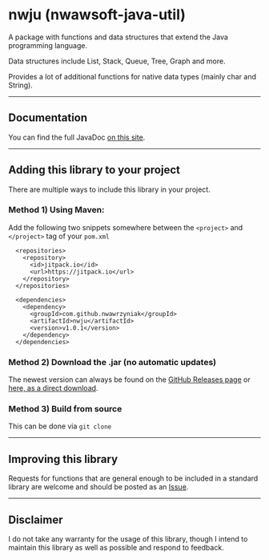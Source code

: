 # nwju (nwawsoft-java-util)
A package with functions and data structures that extend the Java programming language.

Data structures include List, Stack, Queue, Tree, Graph and more.

Provides a lot of additional functions for native data types (mainly char and String).

---
## Documentation
You can find the full JavaDoc [on this site](https://www.nwawsoft.com/nwju/docs/).

---
## Adding this library to your project
There are multiple ways to include this library in your project.
### Method 1) Using Maven:
Add the following two snippets somewhere between the `<project>` and `</project>` tag of your `pom.xml`
```
  <repositories>
    <repository>
      <id>jitpack.io</id>
      <url>https://jitpack.io</url>
    </repository>
  </repositories>
```
```
  <dependencies>
    <dependency>
      <groupId>com.github.nwawrzyniak</groupId>
      <artifactId>nwju</artifactId>
      <version>v1.0.1</version>
    </dependency>
  </dependencies>
```
### Method 2) Download the .jar (no automatic updates)
The newest version can always be found on the [GitHub Releases page](https://github.com/nwawrzyniak/nwju/releases/latest) or [here, as a direct download](https://github.com/nwawrzyniak/nwju/releases/latest/download/nwju.jar).

### Method 3) Build from source
This can be done via `git clone `

---
## Improving this library
Requests for functions that are general enough to be included in a standard library are welcome and should be posted as an [Issue](https://github.com/nwawrzyniak/nwju/issues).

---
## Disclaimer
I do not take any warranty for the usage of this library, though I intend to maintain this library as well as possible and respond to feedback.
